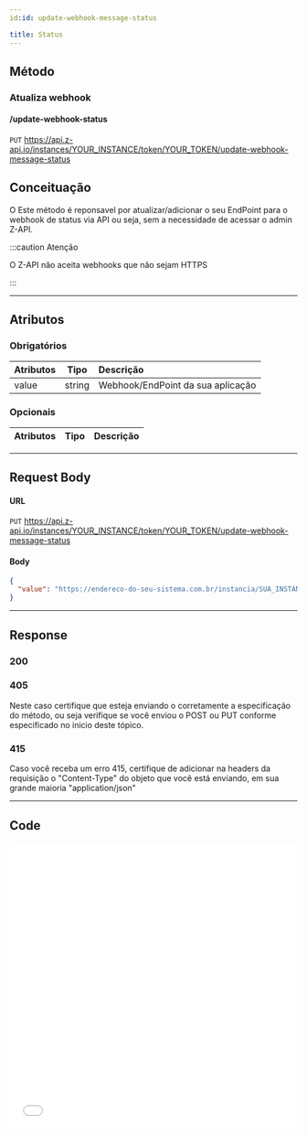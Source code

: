 ```yaml
---
id:id: update-webhook-message-status

title: Status
---
```


## Método

### Atualiza webhook

#### /update-webhook-status

`PUT` https://api.z-api.io/instances/YOUR_INSTANCE/token/YOUR_TOKEN/update-webhook-message-status

## Conceituação

O Este método é reponsavel por atualizar/adicionar o seu EndPoint para o webhook de status via API ou seja, sem a necessidade de acessar o admin Z-API.

:::caution Atenção

O Z-API não aceita webhooks que não sejam HTTPS

:::

---

## Atributos

### Obrigatórios

| Atributos |  Tipo  | Descrição                         |
| :-------- | :----: | :-------------------------------- |
| value     | string | Webhook/EndPoint da sua aplicação |

### Opcionais

| Atributos | Tipo | Descrição |
| :-------- | :--: | :-------- |

---

## Request Body

#### URL

`PUT` https://api.z-api.io/instances/YOUR_INSTANCE/token/YOUR_TOKEN/update-webhook-message-status

#### Body

```json
{
  "value": "https://endereco-do-seu-sistema.com.br/instancia/SUA_INSTANCIA/status"
}
```

---

## Response

### 200

### 405

Neste caso certifique que esteja enviando o corretamente a especificação do método, ou seja verifique se você enviou o POST ou PUT conforme especificado no inicio deste tópico.

### 415

Caso você receba um erro 415, certifique de adicionar na headers da requisição o "Content-Type" do objeto que você está enviando, em sua grande maioria "application/json"

---

## Code

<iframe src="//api.apiembed.com/?source=https://raw.githubusercontent.com/Z-API/z-api-docs/main/json-examples/update-webhook-message-status.json&targets=all" frameborder="0" scrolling="no" width="100%" height="500px" seamless></iframe>
